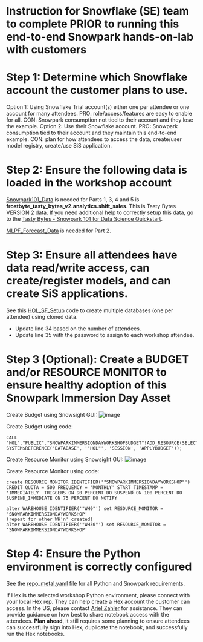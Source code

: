 # Instruction for Snowflake (SE) team to complete PRIOR to running this end-to-end Snowpark hands-on-lab with customers

# Step 1: Determine which Snowflake account the customer plans to use.
Option 1: Using Snowflake Trial account(s) either one per attendee or one account for many attendees. PRO: role/access/features are easy to enable for all. CON: Snowpark consumption not tied to their account and they lose the example.
Option 2: Use their Snowflake account. PRO: Snowpark consumption tied to their account and they maintain this end-to-end example. CON: plan for how attendees to access the data, create/user model registry, create/use SiS application.

# Step 2: Ensure the following data is loaded in the workshop account
[Snowpark101_Data](https://github.com/sfc-gh-DShaw98/Snowpark_DataScience_HOL/blob/main/PreWorkForSnowflakeTeam/Snowpark101_Data.md) is needed for Parts 1, 3, 4 and 5 is **frostbyte_tasty_bytes_v2.analytics.shift_sales**. This is Tasty Bytes VERSION 2 data. If you need additional help to correctly setup this data, go to the [Tasty Bytes - Snowpark 101 for Data Science Quickstart](https://quickstarts.snowflake.com/guide/tasty_bytes_snowpark_101_for_data_science/index.html).

[MLPF_Forecast_Data](https://github.com/sfc-gh-DShaw98/Snowpark_DataScience_HOL/blob/main/PreWorkForSnowflakeTeam/MLPF_Forecasting_Data.md) is needed for Part 2.

# Step 3: Ensure all attendees have data read/write access, can create/register models, and can create SiS applications.
See this [HOL_SF_Setup](https://github.com/sfc-gh-DShaw98/Snowpark_DataScience_HOL/blob/main/PreWorkForSnowflakeTeam/HOL_SF_Setup.md) code to create multiple databases (one per attendee) using cloned data. 
- Update line 34 based on the number of attendees.
- Update line 35 with the password to assign to each workshop attendee.

# Step 3 (Optional): Create a BUDGET and/or RESOURCE MONITOR to ensure healthy adoption of this Snowpark Immersion Day Asset
Create Budget using Snowsight GUI:
![image](https://github.com/sfc-gh-DShaw98/Snowpark_DataScience_HOL/assets/120119246/89f1d49f-c9a5-46bd-911b-885e1c331278)

Create Budget using code:
```
CALL "HOL"."PUBLIC"."SNOWPARKIMMERSIONDAYWORKSHOPBUDGET"!ADD_RESOURCE(SELECT SYSTEM$REFERENCE('DATABASE', '"HOL"', 'SESSION', 'APPLYBUDGET'));
```

Create Resource Monitor using Snowsight GUI:
![image](https://github.com/sfc-gh-DShaw98/Snowpark_DataScience_HOL/assets/120119246/3c56c2e0-7476-4e38-bb01-f2965ab0e42d)

Create Resource Monitor using code:
```
create RESOURCE MONITOR IDENTIFIER('"SNOWPARKIMMERSIONDAYWORKSHOP"') CREDIT_QUOTA = 500 FREQUENCY = 'MONTHLY' START_TIMESTAMP = 'IMMEDIATELY' TRIGGERS ON 90 PERCENT DO SUSPEND ON 100 PERCENT DO SUSPEND_IMMEDIATE ON 75 PERCENT DO NOTIFY

alter WAREHOUSE IDENTIFIER('"WH0"') set RESOURCE_MONITOR = 'SNOWPARKIMMERSIONDAYWORKSHOP'
(repeat for other WH'n' created)
alter WAREHOUSE IDENTIFIER('"WH30"') set RESOURCE_MONITOR = 'SNOWPARKIMMERSIONDAYWORKSHOP'
```

# Step 4: Ensure the Python environment is correctly configured
See the [repo_metal.yaml](https://github.com/sfc-gh-DShaw98/Snowpark_DataScience_HOL/blob/main/.github/repo_meta.yaml) file for all Python and Snowpark requirements.

If Hex is the selected workshop Python environment, please connect with your local Hex rep. They can help create a Hex account the customer can access. In the US, please contact [Ariel Zahler](aharnik@hex.tech) for assistance. They can provide guidance on how best to share notebook access with the attendees. **Plan ahead**, it still requires some planning to ensure attendees can successfully sign into Hex, duplicate the notebook, and successfully run the Hex notebooks.
